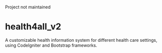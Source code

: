 Project not maintained

# health4all_v2
A customizable health information system for different health care settings, using CodeIgniter and Bootstrap frameworks.
